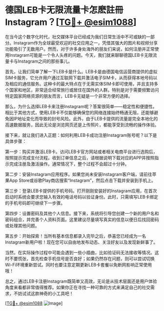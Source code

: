 # 德国LEB卡无限流量卡怎麽註冊Instagram？[[TG💪+ @esim1088](https://t.me/s/esim1088)]

在当今这个数字化时代，社交媒体平台已经成为我们日常生活中不可或缺的一部分。Instagram作为全球最受欢迎的社交应用之一，凭借其强大的图片和视频分享功能吸引了无数用户。然而，对于许多身处海外的朋友们来说，如何注册并正常使用Instagram可能是一个令人头疼的问题。今天，我们就来聊聊德国LEB卡无限流量卡与Instagram之间的那些事儿。

首先，让我们简单了解一下LEB卡是什么。LEB卡是由德国电信运营商提供的虚拟SIM卡服务，它允许用户通过互联网下载并激活电子SIM卡，从而获得本地号码以及相应的通信服务。这种卡的最大特点在于无需实体SIM卡即可使用，并且支持多个国家和地区，非常适合经常旅行或居住在国外的人群。特别是对于需要频繁访问特定国家网络资源的朋友而言，LEB卡无疑是一个非常方便的选择。

那么，为什么选择LEB卡来注册Instagram呢？答案很简单——稳定性和便捷性。相比于其他方式，使用LEB卡不仅能够确保您的网络连接始终畅通无阻，还能够避免因IP地址变化而导致的封号风险。此外，由于LEB卡提供的流量是完全本地化的高速数据服务，因此无论是浏览网页还是上传照片，都能享受到流畅的操作体验。

接下来，就让我们进入正题：如何利用LEB卡成功注册Instagram账号呢？以下是具体步骤：

第一步：购买并激活LEB卡。访问LEB卡官方网站或者相关电商平台进行选购后，按照提示完成支付流程。收到订单信息之后，请根据说明下载对应的APP并按照指示完成注册及激活操作。通常情况下，整个过程不会超过十分钟。

第二步：安装Instagram应用程序。如果您尚未安装Instagram客户端，请前往苹果App Store或谷歌Play商店搜索“Instagram”，然后点击下载并安装到手机上。

第三步：登录LEB卡提供的手机号码。打开刚刚安装好的Instagram应用，在首次启动时系统会要求您输入有效的电话号码以验证身份。此时，只需填写LEB卡绑定的手机号码即可继续下一步骤。

第四步：设置密码及其他个人信息。接下来，系统将引导您创建一个新的用户名和密码组合，并完善个人资料页面。这里建议尽量填写真实的信息以便日后找回密码或处理其他问题。

第五步：开始探索！当所有基本信息都录入完毕之后，恭喜您已经成为一名Instagram新用户啦！现在您可以自由地发布动态、关注好友以及发现新鲜事了。

当然，在实际操作过程中可能会遇到一些小插曲，比如验证码无法接收等情况。这时不要慌张，首先检查手机信号是否良好；如果仍然存在问题，则可以尝试切换Wi-Fi环境重新尝试。同时也要注意定期更新LEB卡套餐以免断网影响正常使用哦！

总之，通过LEB卡注册Instagram既简单又高效，无论是从技术层面还是用户体验角度来看都非常值得推荐。如果你正在寻找一种可靠的方式来满足自己的社交需求，不妨试试这款神奇的小工具吧！

[[TG💪+ @esim1088](https://t.me/s/esim1088) ![Image](https://i.postimg.cc/4NQfJmqS/Snipaste-2025-05-13-00-14-12.png)]